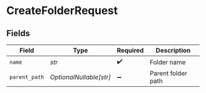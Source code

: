 # CreateFolderRequest


## Fields

| Field                   | Type                    | Required                | Description             |
| ----------------------- | ----------------------- | ----------------------- | ----------------------- |
| `name`                  | *str*                   | :heavy_check_mark:      | Folder name             |
| `parent_path`           | *OptionalNullable[str]* | :heavy_minus_sign:      | Parent folder path      |